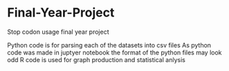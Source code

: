 # Final-Year-Project
Stop codon usage final year project

Python code is for parsing each of the datasets into csv files
As python code was made in juptyer notebook the format of the python files may look odd
R code is used for graph production and statistical anlysis
